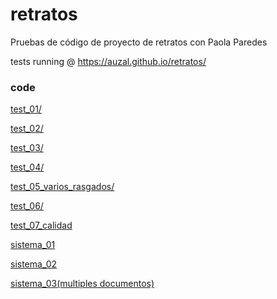 # retratos
Pruebas de código de proyecto de retratos con Paola Paredes

tests running @ https://auzal.github.io/retratos/


### code

[test_01/](test_01/)

[test_02/](test_02/)

[test_03/](test_03/)

[test_04/](test_04/)

[test_05_varios_rasgados/](test_05_multiple/)

[test_06/](test_06/)

[test_07_calidad](test_07_quality_check/)

[sistema_01](sistema_01)

[sistema_02](sistema_02)

[sistema_03(multiples documentos)](sistema_03)

